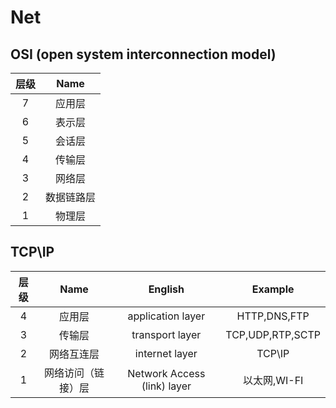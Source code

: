 
# Net
## OSI (open system interconnection model)
| 层级  |    Name    |
| :---: | :--------: |
|   7   |   应用层   |
|   6   |   表示层   |
|   5   |   会话层   |
|   4   |   传输层   |
|   3   |   网络层   |
|   2   | 数据链路层 |
|   1   |   物理层   |

## TCP\IP
| 层级  |        Name        |           English           |     Example      |
| :---: | :----------------: | :-------------------------: | :--------------: |
|   4   |       应用层       |      application layer      |   HTTP,DNS,FTP   |
|   3   |       传输层       |       transport layer       | TCP,UDP,RTP,SCTP |
|   2   |     网络互连层     |       internet layer        |      TCP\IP      |
|   1   | 网络访问（链接）层 | Network Access (link) layer |   以太网,WI-FI   |